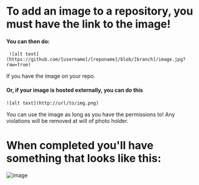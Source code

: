# To add an image to a repository, you must have the link to the image!
#### You can then do:
``` ![alt text](https://github.com/[username]/[reponame]/blob/[branch]/image.jpg?raw=true)```

If you have the image on your repo. 
#### Or, if your image is hosted externally, you can do this
```![alt text](http://url/to/img.png)```

You can use the image as long as you have the permissions to! Any violations will be removed at will of photo holder.
# When completed you'll have something that looks like this:
![image](https://i.pinimg.com/originals/4c/ca/14/4cca142caab626bfca18d060b74012f6.jpg)
